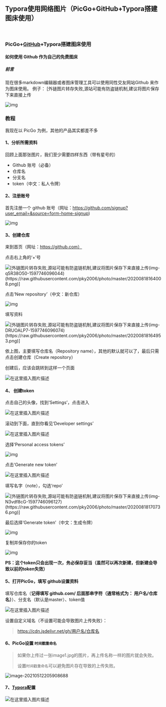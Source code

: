 ## Typora使用网络图片（PicGo+GitHub+Typora搭建图床使用）

​         

### PicGo+[GitHub](https://github.com/)+Typora搭建图床使用

#### 如何使用 Github 作为自己的免费图床

##### 前言

现在很多markdown编辑器或者图床管理工具可以使用同性交友网站Github 来作为图床使用。
 例子：
 [外链图片转存失败,源站可能有防盗链机制,建议将图片保存下来直接上传

![img](https://img-blog.csdnimg.cn/img_convert/593791368bb563842246460769507b8b.png)

### 教程

我现在以 PicGo 为例，其他的产品其实都差不多

#### 1、分析所需资料

回顾上面那张图片，我们至少需要四样东西（带有星号的）

- Github 账号（必备）
- 仓库名
- 分支名
- token（中文：私人令牌）

#### 2、注册账号

首先注册一个 github 账号（网址：https://github.com/signup?user_email=&source=form-home-signup)

![img](https://img-blog.csdnimg.cn/img_convert/c1aff2aad8f60c4572fcb4ab3db29f72.png)

#### 3、创建仓库

来到首页（网址：https://github.com）

点击右上角的‘+’号

![[外链图片转存失败,源站可能有防盗链机制,建议将图片保存下来直接上传(img-q5R38O50-1597746096044)(https://raw.githubusercontent.com/pky2006/photo/master/20200818164008.png)]](https://img-blog.csdnimg.cn/img_convert/14720be3d5a31310dadeeaa50211d4bf.png)

点击‘New repository’（中文：新仓库）

![img](https://img-blog.csdnimg.cn/img_convert/79bf57b16e792667dec4a2ae5b0b7a16.png)

填写资料

![[外链图片转存失败,源站可能有防盗链机制,建议将图片保存下来直接上传(img-DRUOALP7-1597746096074)(https://raw.githubusercontent.com/pky2006/photo/master/20200818164953.png)]](https://img-blog.csdnimg.cn/img_convert/d38a0d492be2e172c3c9afbd4c0a5046.png)

依上图，主要填写仓库名（Repository name），其他的默认就可以了，最后只需点击创建仓库（Create repository）

创建后，应该会跳转到这样一个页面

![在这里插入图片描述](https://img-blog.csdnimg.cn/img_convert/20d59352611ccecb197646972ad22685.png)

#### 4、 创建token

点击自己的头像，找到‘Settings’，点击进入

![在这里插入图片描述](https://img-blog.csdnimg.cn/img_convert/a15b35c41777511fa252ceb1d626434b.png)

滚动到下面，直到你看见‘Developer settings’

![在这里插入图片描述](https://img-blog.csdnimg.cn/img_convert/eba17f1a9b5b8720d26002bb092ddec1.png)

选择‘Personal access tokens’

![img](https://img-blog.csdnimg.cn/img_convert/0b19754735cd7c831132cbd059540228.png)

点击‘Generate new token’

![在这里插入图片描述](https://img-blog.csdnimg.cn/img_convert/ff6afda1702dad1d82477853b059174b.png)

填写名字（note），勾选‘repo’

![[外链图片转存失败,源站可能有防盗链机制,建议将图片保存下来直接上传(img-N3vdf8cG-1597746096127)(https://raw.githubusercontent.com/pky2006/photo/master/20200818170736.png)]](https://img-blog.csdnimg.cn/img_convert/c744b3a698e27162cb577578eb1f87a1.png)

最后选择‘Generate token’（中文：生成令牌）

![img](https://img-blog.csdnimg.cn/img_convert/9ec89868054a55887ec3b07cfa33693a.png)

复制并保存你的token

![img](https://img-blog.csdnimg.cn/img_convert/065326d5b82a213e02ea4895eac6f6c8.png)

**PS：这个token只会出现一次，务必保存妥当（虽然可以再次新建，但新建会导致以前的token失效）**

#### 5、打开PicGo，填写 github设置资料

填写仓库名（**记得填写 github.com/ 后面那串字符（通常格式为： 用户名/仓库名）**）、分支名（默认是master）、token值

![在这里插入图片描述](https://img-blog.csdnimg.cn/img_convert/15fb246241e0e349a796876cc0e225e9.png)

设置自定义域名（不设置可能会导致图片上传失败）：

> https://cdn.jsdelivr.net/gh/用户名/仓库名

#### 6、PicGo设置 `时间戳重命名`

> 如果你上传过一张image1.jpg的图片，再上传名称一样的图片就会失败。
>
> 设置`时间戳重命名`可以避免图片存在导致的上传失败。

![image-20210512205908688](https://img-blog.csdnimg.cn/img_convert/4d69fe3927074491ffb111ca1d52e3e9.png)

#### 7、[Typora](https://so.csdn.net/so/search?q=Typora&spm=1001.2101.3001.7020)配置

![在这里插入图片描述](https://img-blog.csdnimg.cn/img_convert/e4a7b8872e8026bf4c4fdeca3ac95e34.png)

